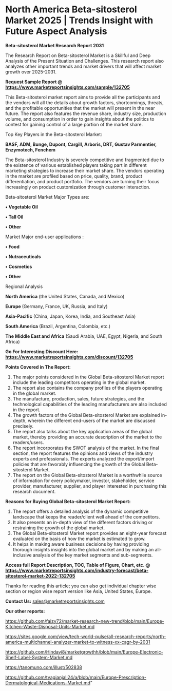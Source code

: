 # North America Beta-sitosterol Market 2025 | Trends Insight with Future Aspect Analysis

<strong>Beta-sitosterol Market Research Report 2031</strong>

The Research Report on Beta-sitosterol Market is a Skillful and Deep Analysis of the Present Situation and Challenges. This research report also analyzes other important trends and market drivers that will affect market growth over 2025-2031.

<strong>Request Sample Report @ <a href=https://www.marketreportsinsights.com/sample/132705>https://www.marketreportsinsights.com/sample/132705</a></strong>

This Beta-sitosterol market report aims to provide all the participants and the vendors will all the details about growth factors, shortcomings, threats, and the profitable opportunities that the market will present in the near future. The report also features the revenue share, industry size, production volume, and consumption in order to gain insights about the politics to contest for gaining control of a large portion of the market share.

Top Key Players in the Beta-sitosterol Market:

<strong>BASF, ADM, Bunge, Dupont, Cargill, Arboris, DRT, Gustav Parmentier, Enzymotech, Fenchem</strong>

The Beta-sitosterol Industry is severely competitive and fragmented due to the existence of various established players taking part in different marketing strategies to increase their market share. The vendors operating in the market are profiled based on price, quality, brand, product differentiation, and product portfolio. The vendors are turning their focus increasingly on product customization through customer interaction.

Beta-sitosterol Market Major Types are:

<strong>• Vegetable Oil

• Tall Oil

• Other</strong>

Market Major end-user applications :

<strong>• Food

• Nutraceuticals

• Cosmetics

• Other</strong>

Regional Analysis

</u><strong><b>North America</b></strong> (the United States, Canada, and Mexico)

<strong><b>Europe </b></strong>(Germany, France, UK, Russia, and Italy)

<strong><b>Asia-Pacific</b></strong> (China, Japan, Korea, India, and Southeast Asia)

<strong><b>South America</b></strong> (Brazil, Argentina, Colombia, etc.)

<strong><b>The Middle East and Africa</b></strong> (Saudi Arabia, UAE, Egypt, Nigeria, and South Africa)

<strong>Go For Interesting Discount Here: <a href=https://www.marketreportsinsights.com/discount/132705>https://www.marketreportsinsights.com/discount/132705</a></strong>

<strong>Points Covered in The Report:</strong>
<ol>
  <li>The major points considered in the Global Beta-sitosterol Market report include the leading competitors operating in the global market.</li>
  <li>The report also contains the company profiles of the players operating in the global market.</li>
  <li>The manufacture, production, sales, future strategies, and the technological capabilities of the leading manufacturers are also included in the report.</li>
  <li>The growth factors of the Global Beta-sitosterol Market are explained in-depth, wherein the different end-users of the market are discussed precisely.</li>
  <li>The report also talks about the key application areas of the global market, thereby providing an accurate description of the market to the readers/users.</li>
  <li>The report incorporates the SWOT analysis of the market. In the final section, the report features the opinions and views of the industry experts and professionals. The experts analyzed the export/import policies that are favorably influencing the growth of the Global Beta-sitosterol Market.</li>
  <li>The report on the Global Beta-sitosterol Market is a worthwhile source of information for every policymaker, investor, stakeholder, service provider, manufacturer, supplier, and player interested in purchasing this research document.</li>
</ol>
<strong>Reasons for Buying Global Beta-sitosterol Market Report:</strong>

<ol>
  <li>The report offers a detailed analysis of the dynamic competitive landscape that keeps the reader/client well ahead of the competitors.</li>
  <li>It also presents an in-depth view of the different factors driving or restraining the growth of the global market.</li>
  <li>The Global Beta-sitosterol Market report provides an eight-year forecast evaluated on the basis of how the market is estimated to grow.</li>
  <li>It helps in making aware business decisions by having providing thorough insights insights into the global market and by making an all-inclusive analysis of the key market segments and sub-segments.</li>
</ol>
<strong>Access full Report Description, TOC, Table of Figure, Chart, etc. @ <a href=https://www.marketreportsinsights.com/industry-forecast/beta-sitosterol-market-2022-132705>https://www.marketreportsinsights.com/industry-forecast/beta-sitosterol-market-2022-132705</a></strong>


Thanks for reading this article; you can also get individual chapter wise section or region wise report version like Asia, United States, Europe.

<strong>Contact Us:</strong>
sales@marketreportsinsights.com

<strong>Our other reports:</strong>

<a href=https://github.com/faizy72/market-research-new-trend/blob/main/Europe-Kitchen-Waste-Disposal-Units-Market.md>https://github.com/faizy72/market-research-new-trend/blob/main/Europe-Kitchen-Waste-Disposal-Units-Market.md</a>

<a href=https://sites.google.com/view/tech-world-pulse/all-research-reports/north-america-multichannel-analyzer-market-to-witness-xx-cagr-by-2031>https://sites.google.com/view/tech-world-pulse/all-research-reports/north-america-multichannel-analyzer-market-to-witness-xx-cagr-by-2031</a>

<a href=https://github.com/Hindavi8/marketgrowthh/blob/main/Europe-Electronic-Shelf-Label-System-Market.md>https://github.com/Hindavi8/marketgrowthh/blob/main/Europe-Electronic-Shelf-Label-System-Market.md</a>

<a href=https://tanomuno.com/illust/502838>https://tanomuno.com/illust/502838</a>

<a href=https://github.com/tyagianjali24/a/blob/main/Europe-Prescription-Dermatological-Medications-Market.md>https://github.com/tyagianjali24/a/blob/main/Europe-Prescription-Dermatological-Medications-Market.md</a>"
